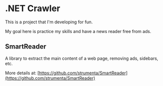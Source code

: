 # .NET Crawler

This is a project that I'm developing for fun.

My goal here is practice my skills and have a news reader free from ads.

## SmartReader
A library to extract the main content of a web page, removing ads, sidebars, etc.

More details at: [https://github.com/strumenta/SmartReader](https://github.com/strumenta/SmartReader)
